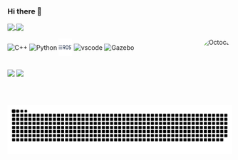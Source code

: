 ### Hi there 👋

<!--a href="https://github.com/gabrielcalmon/github-readme-stats"-->
<a href="https://github.com/gabrielcalmon">
  <img align="center" src="https://github-readme-stats.vercel.app/api?username=gabrielcalmon&show_icons=true&theme=blueberry&hide=stars" />
</a>
<a href="https://github.com/gabrielcalmon">
  <img align="center" src="https://github-readme-stats.vercel.app/api/top-langs/?username=gabrielcalmon&layout=compact&theme=blueberry&hide=TeX,Makefile&langs_count=5" />
</a>

<div style="display: inline_block"><br>
  <img align="center" alt="C++" height="30" width="40" src="https://cdn.jsdelivr.net/gh/devicons/devicon@latest/icons/cplusplus/cplusplus-original.svg">
  <img align="center" alt="Python" height="30" width="40" src="https://cdn.jsdelivr.net/gh/devicons/devicon@latest/icons/python/python-original.svg">
  <img align="center" alt="ROS/ROS2" height="40" width="30" src="https://raw.githubusercontent.com/devicons/devicon/v2.16.0/icons/ros/ros-original-wordmark.svg">
  <img align="center" alt="vscode" height="30" width="35" src="https://code.visualstudio.com/assets/images/code-stable.png">
  <img align="center" alt="Gazebo" height="30" width="40" src="https://cdn.jsdelivr.net/gh/devicons/devicon@latest/icons/gazebo/gazebo-original.svg">
  <img align="right" alt="Octocat" height="150" style="border-radius:500px;" src="https://uploaddeimagens.com.br/images/003/447/148/full/octobiwan.png?1632461507">
</div>

##
 
<div>
  <a href = "mailto:jgabrielcalmon1@hotmail.com"><img src="https://img.shields.io/badge/Microsoft_Outlook-0078D4?style=for-the-badge&logo=microsoft-outlook&logoColor=white" target="_blank"></a>
  <a href="https://www.linkedin.com/in/gabrielcalmon" target="_blank"><img src="https://img.shields.io/badge/-LinkedIn-%230077B5?style=for-the-badge&logo=linkedin&logoColor=white" target="_blank"></a>

  ![snake gif](https://github.com/gabrielcalmon/gabrielcalmon/blob/output/github-contribution-grid-snake.svg)

</div>
